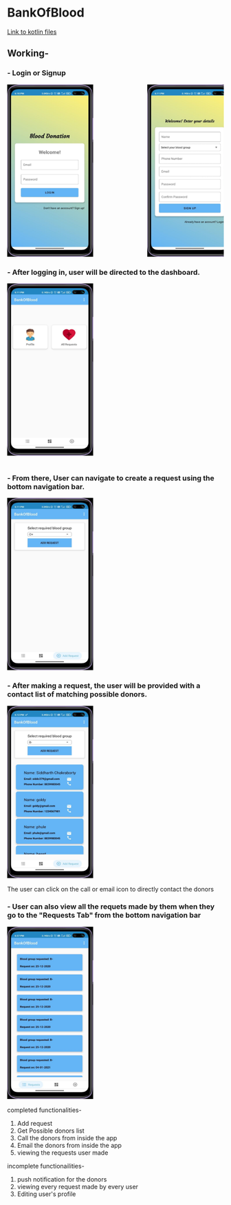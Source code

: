 # BankOfBlood
[Link to kotlin files](https://github.com/SiddharthChakraborty1/BankOfBlood/tree/master/app/src/main/java/com/example/BankOfBlood)

## Working-

### - Login or Signup

<pre>
<img src="Images/BankOfBloodLogin.jpg" height="400" width ="200"/>               <img src="Images/BankOfBloodSignup.jpg" height="400" width ="200"/>
</pre>


### - After logging in, user will be directed to the dashboard. 
<pre>
<img src="Images/BankOfBloodProfile.jpg" height="400" width ="200"/> </br> 
</pre>

### - From there, User can navigate to create a request using the bottom navigation bar.
<pre>
<img src="Images/BankOfBloodRequest1.jpg" height="400" width ="200"/>
</pre>

### - After making a request, the user will be provided with a contact list of matching possible donors.
<pre>
<img src="Images/BankOfBloodRequest2.jpg" height="400" width ="200""/>
</pre>

The user can click on the call or email icon to directly contact the donors

### - User can also view all the requets made by them when they go to the "Requests Tab" from the bottom navigation bar
<pre>
<img src="Images/BankOfBloodRequests.jpg" height="400" width ="200"/>
</pre>

completed functionalities-
1. Add request
2. Get Possible donors list
3. Call the donors from inside the app
4. Email the donors from inside the app
2. viewing the requests user made

incomplete functionailities-
1. push notification for the donors
2. viewing every request made by every user
3. Editing user's profile
